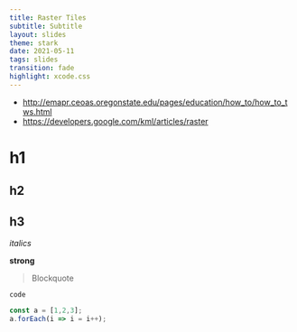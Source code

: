 ```yaml
---
title: Raster Tiles
subtitle: Subtitle
layout: slides
theme: stark
date: 2021-05-11
tags: slides
transition: fade
highlight: xcode.css
---
```


- http://emapr.ceoas.oregonstate.edu/pages/education/how_to/how_to_tws.html
- https://developers.google.com/kml/articles/raster


# h1

## h2

## h3

*italics*

**strong**

> Blockquote

``code``

```JavaScript
const a = [1,2,3];
a.forEach(i => i = i++);
```

